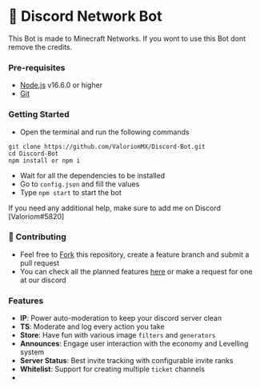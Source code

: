 # 🤖 Discord Network Bot

This Bot is made to Minecraft Networks.
If you wont to use this Bot dont remove the credits.

### Pre-requisites

* [Node.js](https://nodejs.org/en/) v16.6.0 or higher
* [Git](https://git-scm.com/downloads)

### Getting Started

* Open the terminal and run the following commands

```
git clone https://github.com/ValoriomMX/Discord-Bot.git
cd Discord-Bot
npm install or npm i
```

* Wait for all the dependencies to be installed
* Go to `config.json` and fill the values
* Type `npm start` to start the bot

If you need any additional help, make sure to add me on Discord [Valoriom#5820]

### 🤝 Contributing

* Feel free to [Fork](https://github.com/ValoriomMX/Discord-Bot/fork) this repository, create a feature branch and submit a pull request
* You can check all the planned features [here](https://github.com/ValoriomMX/Discord-Bot/projects) or make a request for one at our discord

### Features

* **IP**: Power auto-moderation to keep your discord server clean
* **TS**: Moderate and log every action you take
* **Store**: Have fun with various image `filters` and `generators`
* **Announces**: Engage user interaction with the economy and Levelling system
* **Server Status**: Best invite tracking with configurable invite ranks
* **Whitelist**: Support for creating multiple `ticket` channels
* 

